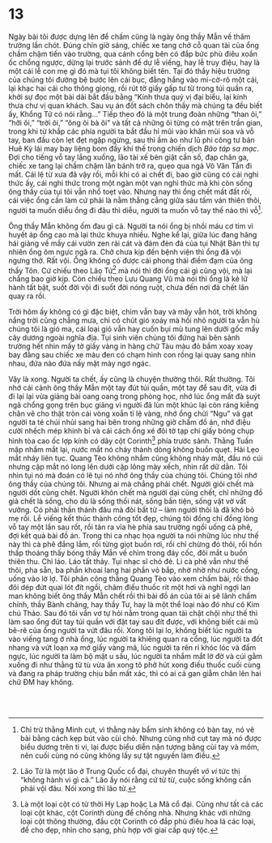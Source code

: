 # 13

Ngày bài tôi được dựng lên để chấm cũng là ngày ông thầy Mẫn về thăm trường lần chót. Đúng chín giờ sáng, chiếc xe tang chở cỗ quan tài của ổng chầm chậm tiến vào trường, qua cánh cổng bên có đắp bức phù điêu xoắn ốc chổng ngược, dừng lại trước sảnh để dự lễ viếng, hay lễ truy điệu, hay là một cái lễ con mẹ gì đó mà tụi tôi không biết tên. Tại đó thầy hiệu trưởng của chúng tôi đường bệ bước lên cái bục, đằng hắng vào mi-cờ-rô một cái, lại khạc hai cái cho thông giọng, rồi rút tờ giấy gấp tư từ trong túi quần ra, khởi sự đọc một bài dài bắt đầu bằng “Kính thưa quý vị đại biểu, lại kính thưa chư vị quan khách. Sau vụ án đốt sách chôn thầy mà chúng ta đều biết ấy, Khổng Tử có nói rằng...” Tiếp theo đó là một trung đoàn những “than ôi,” “hỡi ôi,” “trời ôi,” “ông ôi bà ôi” và tất cả những ôi từng có mặt trên trần gian, trong khi từ khắp các phía người ta bắt đầu hỉ mũi vào khăn mùi soa và vỗ tay, ban đầu còn lẹt đẹt ngập ngừng, sau thì ầm ào như lũ phi công tư bản Huê Kỳ lái may bay liệng bom đầy khí thế trong chiến dịch _Bão táp sa mạc_. Đợi cho tiếng vỗ tay lắng xuống, lão tài xế bèn giật cần số, đạp chân ga, chiếc xe tang lại chầm chậm lăn bánh trở ra, quẹo qua ngả Võ Văn Tần đi mất. Cái lệ từ xưa đã vậy rồi, mỗi khi có ai chết đi, bao giờ cũng có cái nghi thức ấy, cái nghi thức trong một ngàn một vạn nghi thức mà khi còn sống ông thầy của tụi tôi vẫn nhổ toẹt vào. Nhưng nay thì ổng chết mất đất rồi, cái việc ổng cần làm cứ phải là nằm thẳng cẳng giữa sáu tấm ván thiên thôi, người ta muốn diễu ổng đi đâu thì diễu, người ta muốn vỗ tay thế nào thì vỗ[^1]. 

Ông thầy Mẫn không ốm đau gì cả. Người ta nói ổng bị nhồi máu cơ tim vì huyết áp ổng cao mà lại thức khuya nhiều. Nghe kể lại, giữa lúc đang hăng hái giảng về mấy cái vườn zen rải cát và đám đèn đá của tụi Nhật Bản thì tự nhiên ổng ôm ngực ngã ra. Chở chưa kịp đến bệnh viện thì ổng đã vội ngưng thở. Rất vội. Ổng không có được cái phong thái điềm đạm của ông thầy Tôn. Cứ chiếu theo Lão Tử[^2] mà nói thì đời ổng cái gì cũng vội, mà lại chẳng bao giờ kịp. Còn chiếu theo Lưu Quang Vũ mà nói thì ổng là kẻ lữ hành tất bật, suốt đời vội đi suốt đời nóng ruột, chưa đến nơi đã chết lăn quay ra rồi. 

Trời hôm ấy không có gì đặc biệt, chim vẫn bay và mây vẫn hót, trời không nắng trời cũng chẳng mưa, chỉ có chút gió xoáy mà hồi nhỏ người ta vẫn hù chúng tôi là gió ma, cái loại gió vẫn hay cuốn bụi mù tung lên dưới gốc mấy cây dương ngoài nghĩa địa. Tụi sinh viên chúng tôi đứng hai bên sảnh trường hết nhìn mấy tờ giấy vàng in hàng chữ Tàu màu đỏ bầm xoay xoay bay đằng sau chiếc xe màu đen có chạm hình con rồng lại quay sang nhìn nhau, đứa nào đứa nấy mặt mày ngơ ngác. 

Vậy là xong. Người ta chết, ấy cũng là chuyện thường thôi. Rất thường. Tôi nhớ cái cảnh ông thầy Mẫn một tay đút túi quần, một tay để sau đít, vừa đi đi lại lại vừa giảng bài oang oang trong phòng học, nhớ lúc ổng mất đà suýt ngã chổng gọng trên bục giảng vì người đã lùn một khúc lại còn ráng kiễng chân vẽ cho thật tròn cái vòng xoắn tỉ lệ vàng, nhớ ổng chửi “Ngu” và gạt người ta té chúi nhủi sang hai bên trong những giờ chấm đồ án, nhớ điệu cười nhếch mép khinh bỉ và cái cách ổng xé đôi tờ tạp chí giấy bóng chụp hình tòa cao ốc lợp kính có dãy cột Corinth[^3] phía trước sảnh. Thằng Tuấn mập nhắm mắt lại, nước mắt nó chảy thành dòng không buồn quẹt. Hải Lẹo mắt nháy liên tục. Quang Tèo không nhắm cũng không nháy mắt, đầu nó cúi nhưng cặp mắt nó long lên dưới cặp lông mày xếch, nhìn rất dữ dằn. Tôi nhìn tụi nó mà đoán có lẽ tụi nó nhớ ông thầy của chúng tôi. Chúng tôi nhớ ông thầy của chúng tôi. Nhưng ai mà chẳng phải chết. Người giỏi chết mà người dốt cũng chết. Người khôn chết mà người dại cũng chết, chỉ những đồ giả chết là sống, cho dù là sống thối nát, sống bần tiện, sống vật vờ vất vưởng. Có phải thần thánh đâu mà đòi bất tử – làm người thôi là đã khó bỏ mẹ rồi. Lễ viếng kết thúc thành công tốt đẹp, chúng tôi đồng chí đồng lòng vỗ tay một lần sau rốt, rồi tản ra vỉa hè phía sau trường ngồi uống cà phê, đợi kết quả bài đồ án. Trong thi ca nhạc họa người ta nói những lúc như thế này thì cà phê đắng lắm, rồi từng giọt buồn rơi, rồi chỉ chừng đó thôi, rồi hồn thấp thoáng thấy bóng thầy Mẫn về chìm trong đáy cốc, đôi mắt u buồn thiên thu. Chỉ láo. Láo tất thảy. Tụi nhạc sĩ chó đẻ. Li cà phê vẫn như thế thôi, pha sẵn, ba phần khoai lang hai phần vỏ bắp, nhờ nhờ như nước cống, uống vào lờ lợ. Tôi phân công thằng Quang Tèo vào xem chấm bài, rồi tháo đôi dép đứt quai lót đít ngồi, châm điếu thuốc rít một hơi và nghĩ ngợi lan man không biết ông thầy Mẫn chết rồi thì bài đồ án của tôi ai sẽ lãnh chấm chính, thầy Bành chăng, hay thầy Tư, hay là một thể loại nào đó như cô Kim chú Thảo. Sau đó tôi vẩn vơ tự hỏi nằm trong quan tài chật chội như thế thì làm sao ổng đút tay túi quần với đặt tay sau đít được, với không biết cái mũ bê-rê của ổng người ta vứt đâu rồi. Xong tôi lại lo, không biết lúc người ta vào viếng tang ở nhà ổng, lúc người ta khiêng quan ra cổng, lúc người ta đốt nhang và vứt loạn xạ mớ giấy vàng mã, lúc người ta rên rỉ khóc lóc và đấm ngực, lúc người ta làm bộ mặt u sầu, lúc người ta nhắm mắt lờ đờ và cúi gằm xuống đi như thằng tử tù vừa ăn xong tô phở hút xong điếu thuốc cuối cùng và đang ra pháp trường chịu bắn mất xác, thì có ai cả gan giẫm chân lên hai chữ ĐM hay không. 

<br><br>

[^1]: Chỉ trừ thằng Minh cụt, vì thằng này bẩm sinh không có bàn tay, nó vẽ bài bằng cách kẹp bút vào cùi chỏ. Nhưng cũng nhờ cụt tay mà nó được biểu dương trên ti vi, lại được biểu diễn nặn tượng bằng cùi tay và mồm, nên cuối cùng nó cũng không lấy sự tật nguyền làm điều.
[^2]: Lão Tử là một lão ở Trung Quốc cổ đại, chuyên thuyết _vô vi_ tức thị “không hành vi gì cả.” Lão ấy nói rằng cứ từ từ, cuộc sống không cần phải vội đâu. Nói xong thì lão tử.
[^3]: Là một loại cột có từ thời Hy Lạp hoặc La Mã cổ đại. Cũng như tất cả các loại cột khác, cột Corinth dùng để chống nhà. Nhưng khác với những loại cột thông thường, đầu cột Corinth có đắp phù điêu hoa lá các loại, để cho đẹp, nhìn cho sang, phù hợp với giai cấp quý tộc. 

